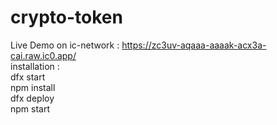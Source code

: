 # crypto-token
Live Demo on ic-network : https://zc3uv-aqaaa-aaaak-acx3a-cai.raw.ic0.app/
<br />
installation : <br />
dfx start <br />
npm install<br />
dfx deploy<br />
npm start

